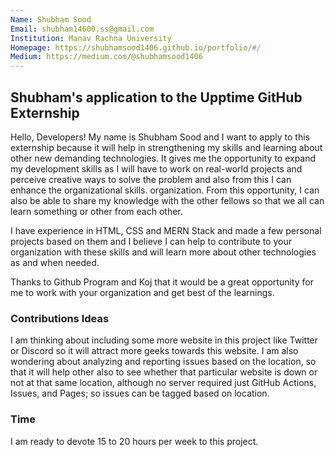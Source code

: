 ```yaml
---
Name: Shubham Sood
Email: shubham14600.ss@gmail.com
Institution: Manav Rachna University
Homepage: https://shubhamsood1406.github.io/portfolio/#/
Medium: https://medium.com/@shubhamsood1406
---
```


## Shubham's application to the Upptime GitHub Externship

Hello, Developers! My name is Shubham Sood and I want to apply to this externship because it will help in strengthening my skills and learning about other new demanding technologies. It gives me the opportunity to expand my development skills as I will have to work on real-world projects and perceive creative ways to solve the problem and also from this I can enhance the organizational skills. organization. From this opportunity, I can also be able to share my knowledge with the other fellows so that we all can learn something or other from each other.

I have experience in HTML, CSS and MERN Stack and made a few personal projects based on them and I believe I can help to contribute to your organization with these skills and will learn more about other technologies as and when needed.

Thanks to Github Program and Koj that it would be a great opportunity for me to work with your organization and get best of the learnings.

### Contributions Ideas

I am thinking about including some more website in this project like Twitter or Discord so it will attract more geeks towards this website. I am also wondering about analyzing and reporting issues based on the location, so that it will help other also to see whether that particular website is down or not at that same location, although no server required just GitHub Actions, Issues, and Pages; so issues can be tagged based on location.

### Time

I am ready to devote 15 to 20 hours per week to this project.
